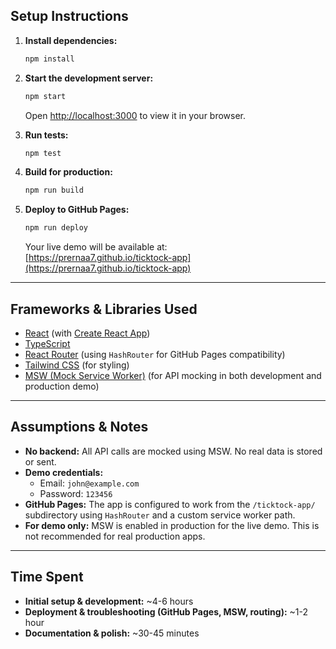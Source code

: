 
## Setup Instructions

1. **Install dependencies:**
   ```bash
   npm install
   ```

2. **Start the development server:**
   ```bash
   npm start
   ```
   Open [http://localhost:3000](http://localhost:3000) to view it in your browser.

3. **Run tests:**
   ```bash
   npm test
   ```

4. **Build for production:**
   ```bash
   npm run build
   ```

5. **Deploy to GitHub Pages:**
   ```bash
   npm run deploy
   ```
   Your live demo will be available at:  
   [https://prernaa7.github.io/ticktock-app](https://prernaa7.github.io/ticktock-app)

---

## Frameworks & Libraries Used

- [React](https://reactjs.org/) (with [Create React App](https://create-react-app.dev/))
- [TypeScript](https://www.typescriptlang.org/)
- [React Router](https://reactrouter.com/) (using `HashRouter` for GitHub Pages compatibility)
- [Tailwind CSS](https://tailwindcss.com/) (for styling)
- [MSW (Mock Service Worker)](https://mswjs.io/) (for API mocking in both development and production demo)

---

## Assumptions & Notes

- **No backend:** All API calls are mocked using MSW. No real data is stored or sent.
- **Demo credentials:**  
  - Email: `john@example.com`  
  - Password: `123456`
- **GitHub Pages:** The app is configured to work from the `/ticktock-app/` subdirectory using `HashRouter` and a custom service worker path.
- **For demo only:** MSW is enabled in production for the live demo. This is not recommended for real production apps.

---

## Time Spent

- **Initial setup & development:** ~4-6 hours
- **Deployment & troubleshooting (GitHub Pages, MSW, routing):** ~1-2 hour
- **Documentation & polish:** ~30-45 minutes

